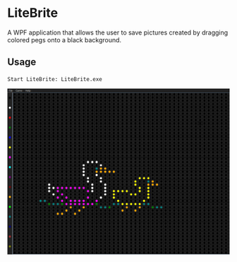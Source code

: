 # LiteBrite
A WPF application that allows the user to save pictures created by dragging colored pegs onto a black background.

## Usage
```
Start LiteBrite: LiteBrite.exe
```

![screenshot](screenshot.png)
